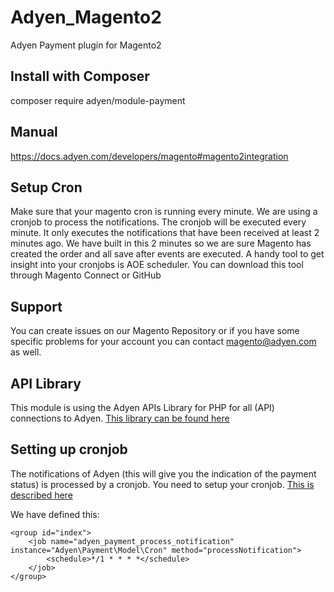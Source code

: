 # Adyen_Magento2
Adyen Payment plugin for Magento2

## Install with Composer ##
composer require adyen/module-payment

## Manual ##
<a href="https://docs.adyen.com/developers/magento#magento2integration" target="_blank">https://docs.adyen.com/developers/magento#magento2integration</a>

## Setup Cron ##
Make sure that your magento cron is running every minute. We are using a cronjob to process the notifications. The cronjob will be executed every minute. It only executes the notifications that have been received at least 2 minutes ago. We have built in this 2 minutes so we are sure Magento has created the order and all save after events are executed. A handy tool to get insight into your cronjobs is AOE scheduler. You can download this tool through Magento Connect or GitHub

## Support ##
You can create issues on our Magento Repository or if you have some specific problems for your account you can contact magento@adyen.com as well.

## API Library ##
This module is using the Adyen APIs Library for PHP for all (API) connections to Adyen.
<a href="https://github.com/Adyen/adyen-php-api-library" target="_blank">This library can be found here</a>

## Setting up cronjob ##
The notifications of Adyen (this will give you the indication of the payment status) is processed by a cronjob. You need to setup your cronjob. <a href="http://devdocs.magento.com/guides/v2.0/config-guide/cli/config-cli-subcommands-cron.html" target="_blank">This is described here</a>

We have defined this:

```
<group id="index">
    <job name="adyen_payment_process_notification" instance="Adyen\Payment\Model\Cron" method="processNotification">
        <schedule>*/1 * * * *</schedule>
    </job>
</group>
```
